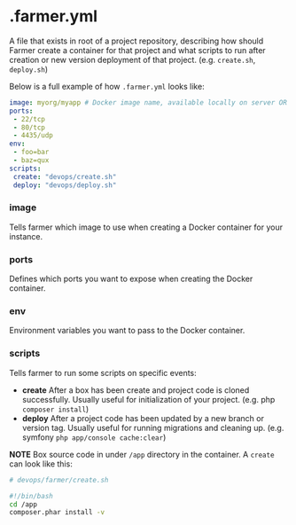 # .farmer.yml
A file that exists in root of a project repository, describing how should Farmer create a container for that project and what scripts to run after creation or new version deployment of that project. (e.g. `create.sh`, `deploy.sh`)

Below is a full example of how `.farmer.yml` looks like:
```yml
image: myorg/myapp # Docker image name, available locally on server OR on hub.docker.io.
ports:
 - 22/tcp
 - 80/tcp
 - 4435/udp
env:
 - foo=bar
 - baz=qux
scripts:
 create: "devops/create.sh"
 deploy: "devops/deploy.sh"
```

### image
Tells farmer which image to use when creating a Docker container for your instance.

### ports
Defines which ports you want to expose when creating the Docker container.

### env
Environment variables you want to pass to the Docker container.

### scripts
Tells farmer to run some scripts on specific events:
* **create** After a box has been create and project code is cloned successfully. Usually useful for initialization of your project. (e.g. php `composer install`)
* **deploy** After a project code has been updated by a new branch or version tag. Usually useful for running migrations and cleaning up. (e.g. symfony `php app/console cache:clear`)

**NOTE** Box source code in under `/app` directory in the container. A `create` can look like this:

```sh
# devops/farmer/create.sh

#!/bin/bash
cd /app
composer.phar install -v
```

